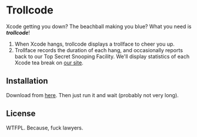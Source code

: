 # Trollcode

Xcode getting you down? The beachball making you blue? What you need is ***trollcode***!

1. When Xcode hangs, trollcode displays a trollface to cheer you up.
2. Trollface records the duration of each hang, and occasionally reports back to our Top Secret Snooping Facility. We'll display statistics of each Xcode tea break on [our site](http://chocolatapp.com/trollcode).

## Installation

Download from [here](http://files.fileability.net/Trollcode_0.1.zip). Then just run it and wait (probably not very long).

## License

WTFPL. Because, fuck lawyers.
